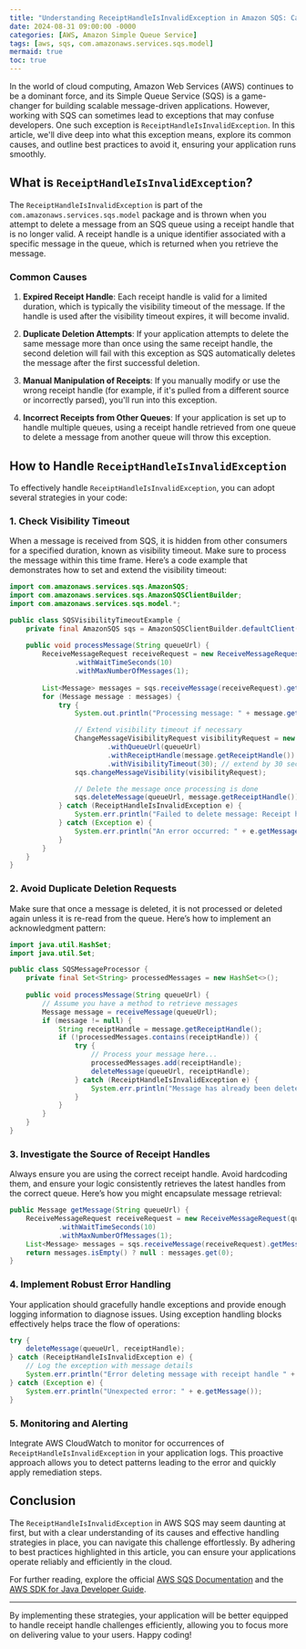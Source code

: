 ```yaml
---
title: "Understanding ReceiptHandleIsInvalidException in Amazon SQS: Causes, Solutions, and Best Practices"
date: 2024-08-31 09:00:00 -0000
categories: [AWS, Amazon Simple Queue Service]
tags: [aws, sqs, com.amazonaws.services.sqs.model]
mermaid: true
toc: true
---
```



In the world of cloud computing, Amazon Web Services (AWS) continues to be a dominant force, and its Simple Queue Service (SQS) is a game-changer for building scalable message-driven applications. However, working with SQS can sometimes lead to exceptions that may confuse developers. One such exception is `ReceiptHandleIsInvalidException`. In this article, we'll dive deep into what this exception means, explore its common causes, and outline best practices to avoid it, ensuring your application runs smoothly.

## What is `ReceiptHandleIsInvalidException`?

The `ReceiptHandleIsInvalidException` is part of the `com.amazonaws.services.sqs.model` package and is thrown when you attempt to delete a message from an SQS queue using a receipt handle that is no longer valid. A receipt handle is a unique identifier associated with a specific message in the queue, which is returned when you retrieve the message.

### Common Causes

1. **Expired Receipt Handle**: Each receipt handle is valid for a limited duration, which is typically the visibility timeout of the message. If the handle is used after the visibility timeout expires, it will become invalid.

2. **Duplicate Deletion Attempts**: If your application attempts to delete the same message more than once using the same receipt handle, the second deletion will fail with this exception as SQS automatically deletes the message after the first successful deletion.

3. **Manual Manipulation of Receipts**: If you manually modify or use the wrong receipt handle (for example, if it's pulled from a different source or incorrectly parsed), you'll run into this exception.

4. **Incorrect Receipts from Other Queues**: If your application is set up to handle multiple queues, using a receipt handle retrieved from one queue to delete a message from another queue will throw this exception.

## How to Handle `ReceiptHandleIsInvalidException`

To effectively handle `ReceiptHandleIsInvalidException`, you can adopt several strategies in your code:

### 1. Check Visibility Timeout

When a message is received from SQS, it is hidden from other consumers for a specified duration, known as visibility timeout. Make sure to process the message within this time frame. Here’s a code example that demonstrates how to set and extend the visibility timeout:

```java
import com.amazonaws.services.sqs.AmazonSQS;
import com.amazonaws.services.sqs.AmazonSQSClientBuilder;
import com.amazonaws.services.sqs.model.*;

public class SQSVisibilityTimeoutExample {
    private final AmazonSQS sqs = AmazonSQSClientBuilder.defaultClient();
    
    public void processMessage(String queueUrl) {
        ReceiveMessageRequest receiveRequest = new ReceiveMessageRequest(queueUrl)
                .withWaitTimeSeconds(10)
                .withMaxNumberOfMessages(1);
        
        List<Message> messages = sqs.receiveMessage(receiveRequest).getMessages();
        for (Message message : messages) {
            try {
                System.out.println("Processing message: " + message.getBody());

                // Extend visibility timeout if necessary
                ChangeMessageVisibilityRequest visibilityRequest = new ChangeMessageVisibilityRequest()
                        .withQueueUrl(queueUrl)
                        .withReceiptHandle(message.getReceiptHandle())
                        .withVisibilityTimeout(30); // extend by 30 seconds
                sqs.changeMessageVisibility(visibilityRequest);

                // Delete the message once processing is done
                sqs.deleteMessage(queueUrl, message.getReceiptHandle());
            } catch (ReceiptHandleIsInvalidException e) {
                System.err.println("Failed to delete message: Receipt handle is invalid.");
            } catch (Exception e) {
                System.err.println("An error occurred: " + e.getMessage());
            }
        }
    }
}
```

### 2. Avoid Duplicate Deletion Requests

Make sure that once a message is deleted, it is not processed or deleted again unless it is re-read from the queue. Here’s how to implement an acknowledgment pattern:

```java
import java.util.HashSet;
import java.util.Set;

public class SQSMessageProcessor {
    private final Set<String> processedMessages = new HashSet<>();
    
    public void processMessage(String queueUrl) {
        // Assume you have a method to retrieve messages
        Message message = receiveMessage(queueUrl);
        if (message != null) {
            String receiptHandle = message.getReceiptHandle();
            if (!processedMessages.contains(receiptHandle)) {
                try {
                    // Process your message here...
                    processedMessages.add(receiptHandle);
                    deleteMessage(queueUrl, receiptHandle);
                } catch (ReceiptHandleIsInvalidException e) {
                    System.err.println("Message has already been deleted, skipping...");
                }
            }
        }
    }
}
```

### 3. Investigate the Source of Receipt Handles

Always ensure you are using the correct receipt handle. Avoid hardcoding them, and ensure your logic consistently retrieves the latest handles from the correct queue. Here’s how you might encapsulate message retrieval:

```java
public Message getMessage(String queueUrl) {
    ReceiveMessageRequest receiveRequest = new ReceiveMessageRequest(queueUrl)
            .withWaitTimeSeconds(10)
            .withMaxNumberOfMessages(1);
    List<Message> messages = sqs.receiveMessage(receiveRequest).getMessages();
    return messages.isEmpty() ? null : messages.get(0);
}
```

### 4. Implement Robust Error Handling

Your application should gracefully handle exceptions and provide enough logging information to diagnose issues. Using exception handling blocks effectively helps trace the flow of operations:

```java
try {
    deleteMessage(queueUrl, receiptHandle);
} catch (ReceiptHandleIsInvalidException e) {
    // Log the exception with message details
    System.err.println("Error deleting message with receipt handle " + receiptHandle + ": " + e.getMessage());
} catch (Exception e) {
    System.err.println("Unexpected error: " + e.getMessage());
}
```

### 5. Monitoring and Alerting

Integrate AWS CloudWatch to monitor for occurrences of `ReceiptHandleIsInvalidException` in your application logs. This proactive approach allows you to detect patterns leading to the error and quickly apply remediation steps.

## Conclusion

The `ReceiptHandleIsInvalidException` in AWS SQS may seem daunting at first, but with a clear understanding of its causes and effective handling strategies in place, you can navigate this challenge effortlessly. By adhering to best practices highlighted in this article, you can ensure your applications operate reliably and efficiently in the cloud. 

For further reading, explore the official [AWS SQS Documentation](https://docs.aws.amazon.com/AWSSimpleQueueService/latest/SQSDeveloperGuide/welcome.html) and the [AWS SDK for Java Developer Guide](https://docs.aws.amazon.com/sdk-for-java/latest/developer-guide/home.html).

---

By implementing these strategies, your application will be better equipped to handle receipt handle challenges efficiently, allowing you to focus more on delivering value to your users. Happy coding!